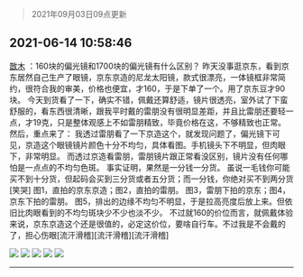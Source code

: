 > 2021年09月03日09点更新
<link rel="stylesheet" href="https://cdn.jsdelivr.net/gh/taotie6/sampleJSON@main/css/photo_show.css">


 ## 2021-06-14 10:58:46 

 [㪚木](https://www.coolapk.com/feed/27722316?shareKey=NTZmODUxYTRiNzZhNjEzMTc4MGI~) ：160块的偏光镜和1700块的偏光镜有什么区别？
昨天没事逛京东，看到京东居然自己生产了眼镜，京东京造的尼龙太阳镜，款式很漂亮，一体镜框非常简约，很符合我的审美，价格也便宜，才160，于是下单了一个。用了京东豆才90块。
今天到货看了一下，确实不错，佩戴还算舒适，镜片很透亮<!--break-->，室外试了下蛮舒服的，看东西很清晰，跟我平时戴的雷朋没有很明显差距，并且比雷朋还要轻一点，才19克，只是整体观感上不如雷朋精致，毕竟价格在这，不够精致也正常。
然后，重点来了：
我透过雷朋看了一下京造这个，就发现问题了，偏光镜下可见，京造这个眼镜镜片颜色十分不均匀，具体看图。手机镜头下不明显，但肉眼下，非常明显。
而透过京造看雷朋，雷朋镜片跟正常看没区别，镜片没有任何哪怕是一点点的不均匀色斑。
事实证明，果然是一分钱一分货。
虽说一毛钱你可能买不到十分货，但起码会买到三分货或者五分货；而一分钱，你绝对买不到两分货[笑哭]
图1，直拍的京东京造；图2，直拍的雷朋。
图3，雷朋下拍的京东；图4，京东下拍的雷朋。
图5，排出的边缘不均匀不明显，于是拉高亮度后放上来。但依旧比肉眼看到的不均匀斑块少不少也淡不少。
不过就160的价位而言，就佩戴体验来说，京东京造这个还是很值的，必定这价位，要啥自行车。不过我是不会戴的了，担心伤眼[流汗滑稽][流汗滑稽][流汗滑稽] 

<div class="album">
<img class="img-item" src="http://image.coolapk.com/feed/2021/0614/10/1081091_7bd2d989_9521_9943@1034x1263.jpeg" />
<img class="img-item" src="http://image.coolapk.com/feed/2021/0614/10/1081091_7913f2e4_9521_9945@1014x1315.jpeg" />
<img class="img-item" src="http://image.coolapk.com/feed/2021/0614/10/1081091_cad9bedb_9521_9947@1014x1191.jpeg" />
<img class="img-item" src="http://image.coolapk.com/feed/2021/0614/10/1081091_8f748773_9521_9949@1028x1203.jpeg" />
<img class="img-item" src="http://image.coolapk.com/feed/2021/0614/10/1081091_abc3de20_9521_9951@2494x3325.jpeg" />
</div>

 ------- 

